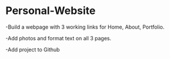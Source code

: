 # Personal-Website

-Build a webpage with 3 working links for Home, About, Portfolio.

-Add photos and format text on all 3 pages.

-Add project to Github
